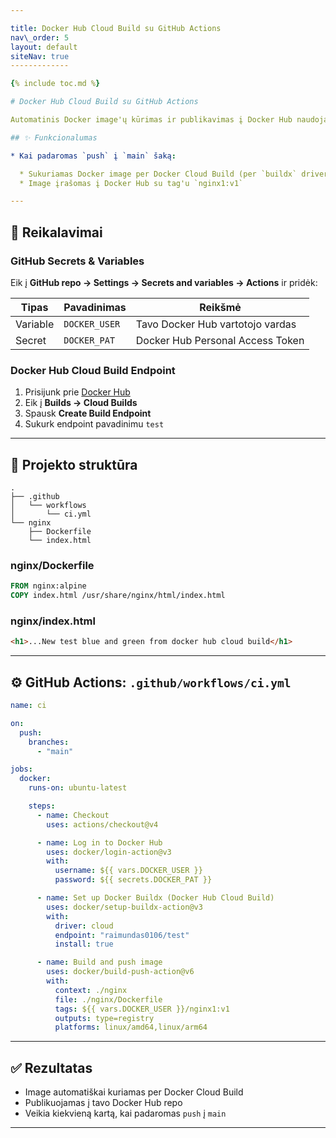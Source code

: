 ```yaml
---

title: Docker Hub Cloud Build su GitHub Actions
nav\_order: 5
layout: default
siteNav: true
-------------

{% include toc.md %}

# Docker Hub Cloud Build su GitHub Actions

Automatinis Docker image'ų kūrimas ir publikavimas į Docker Hub naudojant Docker Cloud Build ir GitHub Actions.

## ✨ Funkcionalumas

* Kai padaromas `push` į `main` šaką:

  * Sukuriamas Docker image per Docker Cloud Build (per `buildx` driver `cloud`)
  * Image įrašomas į Docker Hub su tag'u `nginx1:v1`

---
```


## 🔧 Reikalavimai

### GitHub Secrets & Variables

Eik į **GitHub repo → Settings → Secrets and variables → Actions** ir pridėk:

| Tipas    | Pavadinimas   | Reikšmė                          |
| -------- | ------------- | -------------------------------- |
| Variable | `DOCKER_USER` | Tavo Docker Hub vartotojo vardas |
| Secret   | `DOCKER_PAT`  | Docker Hub Personal Access Token |

### Docker Hub Cloud Build Endpoint

1. Prisijunk prie [Docker Hub](https://hub.docker.com)
2. Eik į **Builds → Cloud Builds**
3. Spausk **Create Build Endpoint**
4. Sukurk endpoint pavadinimu `test`

---

## 📁 Projekto struktūra

```
.
├── .github
│   └── workflows
│       └── ci.yml
└── nginx
    ├── Dockerfile
    └── index.html
```

### nginx/Dockerfile

```Dockerfile
FROM nginx:alpine
COPY index.html /usr/share/nginx/html/index.html
```

### nginx/index.html

```html
<h1>...New test blue and green from docker hub cloud build</h1>
```

---

## ⚙️ GitHub Actions: `.github/workflows/ci.yml`

```yaml
name: ci

on:
  push:
    branches:
      - "main"

jobs:
  docker:
    runs-on: ubuntu-latest

    steps:
      - name: Checkout
        uses: actions/checkout@v4

      - name: Log in to Docker Hub
        uses: docker/login-action@v3
        with:
          username: ${{ vars.DOCKER_USER }}
          password: ${{ secrets.DOCKER_PAT }}

      - name: Set up Docker Buildx (Docker Hub Cloud Build)
        uses: docker/setup-buildx-action@v3
        with:
          driver: cloud
          endpoint: "raimundas0106/test"
          install: true

      - name: Build and push image
        uses: docker/build-push-action@v6
        with:
          context: ./nginx
          file: ./nginx/Dockerfile
          tags: ${{ vars.DOCKER_USER }}/nginx1:v1
          outputs: type=registry
          platforms: linux/amd64,linux/arm64
```

---

## ✅ Rezultatas

* Image automatiškai kuriamas per Docker Cloud Build
* Publikuojamas į tavo Docker Hub repo
* Veikia kiekvieną kartą, kai padaromas `push` į `main`

---

